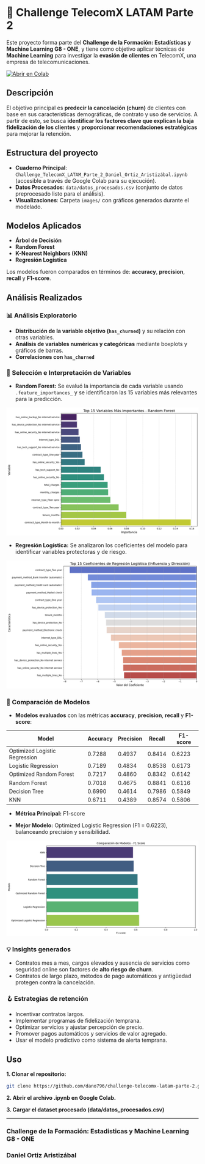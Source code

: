 # 📡 Challenge TelecomX LATAM Parte 2

Este proyecto forma parte del **Challenge de la Formación: Estadísticas y Machine Learning G8 - ONE**, y tiene como objetivo aplicar técnicas de **Machine Learning** para investigar la **evasión de clientes** en TelecomX, una empresa de telecomunicaciones.

[![Abrir en Colab](https://colab.research.google.com/assets/colab-badge.svg)](https://colab.research.google.com/drive/1p5NQkiSJm47ZPxECKqzDyjiwPcaPo4BO?usp=sharing)

## Descripción

El objetivo principal es **predecir la cancelación (churn)** de clientes con base en sus características demográficas, de contrato y uso de servicios. A partir de esto, se busca **identificar los factores clave que explican la baja fidelización de los clientes** y **proporcionar recomendaciones estratégicas** para mejorar la retención.

## Estructura del proyecto

- **Cuaderno Principal**: `Challenge_TelecomX_LATAM_Parte_2_Daniel_Ortiz_Aristizábal.ipynb` (accesible a través de Google Colab para su ejecución).
- **Datos Procesados**: `data/datos_procesados.csv` (conjunto de datos preprocesado listo para el análisis).
- **Visualizaciones**: Carpeta `images/` con gráficos generados durante el modelado.

## Modelos Aplicados

- **Árbol de Decisión**
- **Random Forest**
- **K-Nearest Neighbors (KNN)**
- **Regresión Logística**

Los modelos fueron comparados en términos de: **accuracy**, **precision**, **recall** y **F1-score**.

## Análisis Realizados

### 📊 Análisis Exploratorio

- **Distribución de la variable objetivo (`has_churned`)** y su relación con otras variables.
- **Análisis de variables numéricas y categóricas** mediante boxplots y gráficos de barras.
- **Correlaciones con `has_churned`**

### 🔎 Selección e Interpretación de Variables

- **Random Forest:** Se evaluó la importancia de cada variable usando `.feature_importances_` y se identificaron las 15 variables más relevantes para la predicción.

![Top 15 Variables - Random Forest](images/importancia_variables_rf.png)

- **Regresión Logística:** Se analizaron los coeficientes del modelo para identificar variables protectoras y de riesgo.

![Top 15 Coeficientes - Regresión Logística](images/coeficientes_lr.png)

### 🤖 Comparación de Modelos

- **Modelos evaluados** con las métricas **accuracy**, **precision**, **recall** y **F1-score**:

| Model                         | Accuracy | Precision | Recall | F1-score |
| ----------------------------- | -------- | --------- | ------ | -------- |
| Optimized Logistic Regression | 0.7288   | 0.4937    | 0.8414 | 0.6223   |
| Logistic Regression           | 0.7189   | 0.4834    | 0.8538 | 0.6173   |
| Optimized Random Forest       | 0.7217   | 0.4860    | 0.8342 | 0.6142   |
| Random Forest                 | 0.7018   | 0.4675    | 0.8841 | 0.6116   |
| Decision Tree                 | 0.6990   | 0.4614    | 0.7986 | 0.5849   |
| KNN                           | 0.6711   | 0.4389    | 0.8574 | 0.5806   |

- **Métrica Principal:** F1-score

- **Mejor Modelo:** Optimized Logistic Regression (F1 = 0.6223), balanceando precisión y sensibilidad.

![Comparación de Modelos - F1 Score](images/comparacion_modelos.png)

### 💡 Insights generados

- Contratos mes a mes, cargos elevados y ausencia de servicios como seguridad online son factores de **alto riesgo de churn**.
- Contratos de largo plazo, métodos de pago automáticos y antigüedad protegen contra la cancelación.

### 🪝 Estrategias de retención

- Incentivar contratos largos.
- Implementar programas de fidelización temprana.
- Optimizar servicios y ajustar percepción de precio.
- Promover pagos automáticos y servicios de valor agregado.
- Usar el modelo predictivo como sistema de alerta temprana.

## Uso

**1. Clonar el repositorio:**

```bash
git clone https://github.com/dano796/challenge-telecomx-latam-parte-2.git
```

**2. Abrir el archivo .ipynb en Google Colab.**

**3. Cargar el dataset procesado (data/datos_procesados.csv)**

---

### Challenge de la Formación: Estadisticas y Machine Learning G8 - ONE

### Daniel Ortiz Aristizábal
